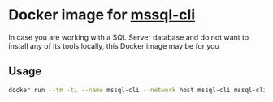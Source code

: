 # Docker image for [mssql-cli](https://github.com/dbcli/mssql-cli)

In case you are working with a SQL Server database and do not want to install any of its tools locally, this Docker image may be for you

## Usage

```bash
docker run --tm -ti --name mssql-cli --network host mssql-cli mssql-cli -S <server URL> -d <database name> -U <username> -P <password>
```
